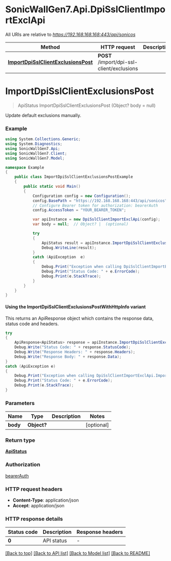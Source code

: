 # SonicWallGen7.Api.DpiSslClientImportExclApi

All URIs are relative to *https://192.168.168.168:443/api/sonicos*

| Method | HTTP request | Description |
|--------|--------------|-------------|
| [**ImportDpiSslClientExclusionsPost**](DpiSslClientImportExclApi.md#importdpisslclientexclusionspost) | **POST** /import/dpi-ssl-client/exclusions |  |

<a id="importdpisslclientexclusionspost"></a>
# **ImportDpiSslClientExclusionsPost**
> ApiStatus ImportDpiSslClientExclusionsPost (Object? body = null)



Update default exclusions manually.

### Example
```csharp
using System.Collections.Generic;
using System.Diagnostics;
using SonicWallGen7.Api;
using SonicWallGen7.Client;
using SonicWallGen7.Model;

namespace Example
{
    public class ImportDpiSslClientExclusionsPostExample
    {
        public static void Main()
        {
            Configuration config = new Configuration();
            config.BasePath = "https://192.168.168.168:443/api/sonicos";
            // Configure Bearer token for authorization: bearerAuth
            config.AccessToken = "YOUR_BEARER_TOKEN";

            var apiInstance = new DpiSslClientImportExclApi(config);
            var body = null;  // Object? |  (optional) 

            try
            {
                ApiStatus result = apiInstance.ImportDpiSslClientExclusionsPost(body);
                Debug.WriteLine(result);
            }
            catch (ApiException  e)
            {
                Debug.Print("Exception when calling DpiSslClientImportExclApi.ImportDpiSslClientExclusionsPost: " + e.Message);
                Debug.Print("Status Code: " + e.ErrorCode);
                Debug.Print(e.StackTrace);
            }
        }
    }
}
```

#### Using the ImportDpiSslClientExclusionsPostWithHttpInfo variant
This returns an ApiResponse object which contains the response data, status code and headers.

```csharp
try
{
    ApiResponse<ApiStatus> response = apiInstance.ImportDpiSslClientExclusionsPostWithHttpInfo(body);
    Debug.Write("Status Code: " + response.StatusCode);
    Debug.Write("Response Headers: " + response.Headers);
    Debug.Write("Response Body: " + response.Data);
}
catch (ApiException e)
{
    Debug.Print("Exception when calling DpiSslClientImportExclApi.ImportDpiSslClientExclusionsPostWithHttpInfo: " + e.Message);
    Debug.Print("Status Code: " + e.ErrorCode);
    Debug.Print(e.StackTrace);
}
```

### Parameters

| Name | Type | Description | Notes |
|------|------|-------------|-------|
| **body** | **Object?** |  | [optional]  |

### Return type

[**ApiStatus**](ApiStatus.md)

### Authorization

[bearerAuth](../README.md#bearerAuth)

### HTTP request headers

 - **Content-Type**: application/json
 - **Accept**: application/json


### HTTP response details
| Status code | Description | Response headers |
|-------------|-------------|------------------|
| **0** | API status |  -  |

[[Back to top]](#) [[Back to API list]](../README.md#documentation-for-api-endpoints) [[Back to Model list]](../README.md#documentation-for-models) [[Back to README]](../README.md)

